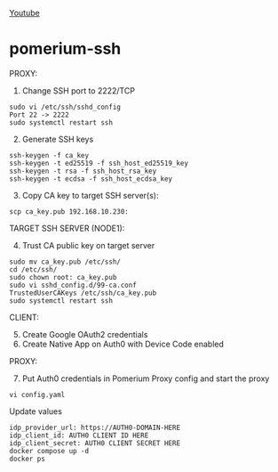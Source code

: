 [Youtube](https://youtu.be/9HsvldmDy6Q?si=YjXZv1pldoVaV6ph)

# pomerium-ssh

PROXY:

1) Change SSH port to 2222/TCP

```
sudo vi /etc/ssh/sshd_config
Port 22 -> 2222
sudo systemctl restart ssh
```

2) Generate SSH keys

```
ssh-keygen -f ca_key
ssh-keygen -t ed25519 -f ssh_host_ed25519_key
ssh-keygen -t rsa -f ssh_host_rsa_key
ssh-keygen -t ecdsa -f ssh_host_ecdsa_key
```

3) Copy CA key to target SSH server(s):

```
scp ca_key.pub 192.168.10.230:
```

TARGET SSH SERVER (NODE1):

4) Trust CA public key on target server
   
```
sudo mv ca_key.pub /etc/ssh/
cd /etc/ssh/
sudo chown root: ca_key.pub
sudo vi sshd_config.d/99-ca.conf
TrustedUserCAKeys /etc/ssh/ca_key.pub
sudo systemctl restart ssh
```

CLIENT:

5) Create Google OAuth2 credentials
6) Create Native App on Auth0 with Device Code enabled
   
PROXY:

7) Put Auth0 credentials in Pomerium Proxy config and start the proxy

```
vi config.yaml
```

Update values

```
idp_provider_url: https://AUTH0-DOMAIN-HERE
idp_client_id: AUTH0 CLIENT ID HERE
idp_client_secret: AUTH0 CLIENT SECRET HERE
docker compose up -d
docker ps
```
